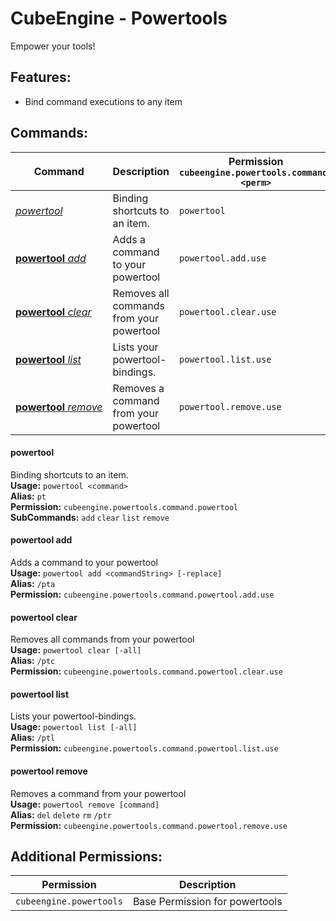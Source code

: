 # CubeEngine - Powertools
Empower your tools!

## Features:
 - Bind command executions to any item

## Commands:

| Command | Description | Permission<br>`cubeengine.powertools.command.<perm>` |
| --- | --- | --- |
| [*powertool*](#powertool) | Binding shortcuts to an item. | `powertool` |
| [**powertool**&nbsp;*add*](#powertool&nbsp;add) | Adds a command to your powertool | `powertool.add.use` |
| [**powertool**&nbsp;*clear*](#powertool&nbsp;clear) | Removes all commands from your powertool | `powertool.clear.use` |
| [**powertool**&nbsp;*list*](#powertool&nbsp;list) | Lists your powertool-bindings. | `powertool.list.use` |
| [**powertool**&nbsp;*remove*](#powertool&nbsp;remove) | Removes a command from your powertool | `powertool.remove.use` |

#### powertool  
Binding shortcuts to an item.  
**Usage:** `powertool <command>`  
**Alias:** `pt`  
**Permission:** `cubeengine.powertools.command.powertool`  
**SubCommands:** `add` `clear` `list` `remove`  

#### powertool&nbsp;add  
Adds a command to your powertool  
**Usage:** `powertool add <commandString> [-replace]`  
**Alias:** `/pta`  
**Permission:** `cubeengine.powertools.command.powertool.add.use`  
  

#### powertool&nbsp;clear  
Removes all commands from your powertool  
**Usage:** `powertool clear [-all]`  
**Alias:** `/ptc`  
**Permission:** `cubeengine.powertools.command.powertool.clear.use`  
  

#### powertool&nbsp;list  
Lists your powertool-bindings.  
**Usage:** `powertool list [-all]`  
**Alias:** `/ptl`  
**Permission:** `cubeengine.powertools.command.powertool.list.use`  
  

#### powertool&nbsp;remove  
Removes a command from your powertool  
**Usage:** `powertool remove [command]`  
**Alias:** `del` `delete` `rm` `/ptr`  
**Permission:** `cubeengine.powertools.command.powertool.remove.use`  
  

## Additional Permissions:

| Permission | Description |
| --- | --- |
| `cubeengine.powertools` | Base Permission for powertools |